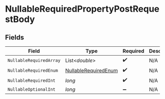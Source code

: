 # NullableRequiredPropertyPostRequestBody


## Fields

| Field                                                                   | Type                                                                    | Required                                                                | Description                                                             | Example                                                                 |
| ----------------------------------------------------------------------- | ----------------------------------------------------------------------- | ----------------------------------------------------------------------- | ----------------------------------------------------------------------- | ----------------------------------------------------------------------- |
| `NullableRequiredArray`                                                 | List<*double*>                                                          | :heavy_check_mark:                                                      | N/A                                                                     | <nil>                                                                   |
| `NullableRequiredEnum`                                                  | [NullableRequiredEnum](../../Models/Operations/NullableRequiredEnum.md) | :heavy_check_mark:                                                      | N/A                                                                     | second                                                                  |
| `NullableRequiredInt`                                                   | *long*                                                                  | :heavy_check_mark:                                                      | N/A                                                                     | <nil>                                                                   |
| `NullableOptionalInt`                                                   | *long*                                                                  | :heavy_minus_sign:                                                      | N/A                                                                     | 0                                                                       |